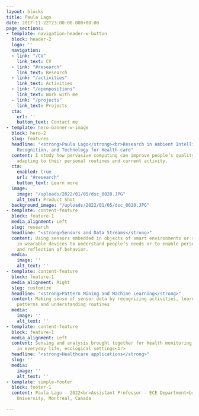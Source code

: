 ```yaml
---
layout: blocks
title: Paula Lago
date: 2017-11-22T23:00:00.000+00:00
page_sections:
- template: navigation-header-w-button
  block: header-2
  logo: ''
  navigation:
  - link: "/CV"
    link_text: CV
  - link: "#research"
    link_text: Research
  - link: "/activities"
    link_text: Activities
  - link: "/openpositions"
    link_text: Work with me
  - link: "/projects"
    link_text: Projects
  cta:
    url: ''
    button_text: Contact me
- template: hero-banner-w-image
  block: hero-2
  slug: features
  headline: "<strong>Paula Lago</strong><br>Research in Ambient Intelligence, Activity
    Recognition, and Technology for Health-care"
  content: I study how pervasive computing can improve people’s quality of life by
    adapting to their personal routines and current activity.
  cta:
    enabled: true
    url: "#research"
    button_text: Learn more
  image:
    image: "/uploads/2022/01/05/dsc_0020.JPG"
    alt_text: Product Shot
  background_image: "/uploads/2022/01/05/dsc_0020.JPG"
- template: content-feature
  block: feature-1
  media_alignment: Left
  slug: research
  headline: "<strong>Sensors and Data Streams</strong>"
  content: Using sensors embedded in objects of smart environments or sensors embedded
    in wearable devices to understand people’s needs or to enable personal awareness
    and reflection of behavior.
  media:
    image: ''
    alt_text: ''
- template: content-feature
  block: feature-1
  media_alignment: Right
  slug: customize
  headline: "<strong>Pattern Mining and Machine Learning</strong>"
  content: Making sense of sensor data by recognizing activities, learning frequent
    patterns and understanding routines
  media:
    image: ''
    alt_text: ''
- template: content-feature
  block: feature-1
  media_alignment: Left
  content: Sensing and analysis brought together for Health monitoring at home and
    in everyday life, ecological settings<br>
  headline: "<strong>Healthcare applications</strong>"
  slug: ''
  media:
    image: ''
    alt_text: ''
- template: simple-footer
  block: footer-1
  content: Paula Lago - 2022<br>Assistant Professor - ECE Department<br>Concordia
    University, Montreal, Canada

---
```

